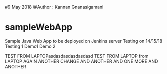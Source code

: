 #9 May 2018 @Author : Kannan Gnanasigamani
# sampleWebApp
Sample Java Web App to be deployed on Jenkins server
Testing on 14/15/18
Testing 1
Demo1
Demo 2

TEST FROM LAPTOPasdasdasdasdasdasd
TEST FROM LAPTOP
from LAPTOP AGAIN
ANOTHER CHANGE
AND ANOTHER
AND ONE MORE
AND ANOTHER